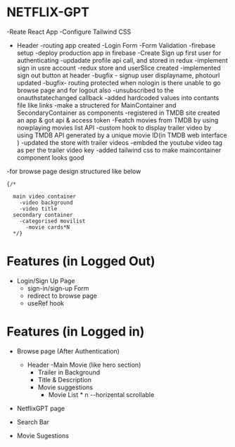 # NETFLIX-GPT

-Reate React App
-Configure Tailwind CSS
- Header
-routing app created
-Login Form
-Form Validation
-firebase setup
-deploy production app in firebase
-Create Sign up first user for authenticating
-updadate profile api call, and stored in redux
-implement sign in usre account
-redux store and userSlice created 
-implemented sign out button at header
-bugfix - signup user displayname, photourl updated
-bugfix- routing protected when nologin is there unable to go browse page and for logout also
-unsubscribed to the onauthstatechanged callback
-added hardcoded values into contants file  like links
-make a structered for MainContainer and SecondaryContainer as components
-registered in TMDB site created an app & got api & access token
-Featch movies from TMDB by using nowplaying movies list API
-custom hook to display trailer video by using TMDB API generated by a unique movie ID(in TMDB web interface )
-updated the store with trailer videos
-embded the youtube video tag as per the trailer video key 
-added tailwind css to make maincontainer component looks good






-for browse page design structured like below

    {/* 
      
      main video container
        -video background
        -video title
      secondary container
        -categorised movilist
          -movie cards*N
      */}
      


# Features (in Logged Out)
 - Login/Sign Up Page
    - sign-in/sign-up Form
    - redirect to browse page
    - useRef hook


# Features (in Logged in)

- Browse page (After Authentication)
    - Header
    -Main Movie (like hero section)
        - Trailer in Background
        - Title & Description
        - Movie suggestions
            - Movie List * n --horizental scrollable

- NetflixGPT page
 - Search Bar
  - Movie Sugestions


